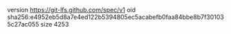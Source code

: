 version https://git-lfs.github.com/spec/v1
oid sha256:e4952eb5d8a7e4ed122b5394805ec5acabefb0faa84bbe8b7f301035c27ac055
size 4253
